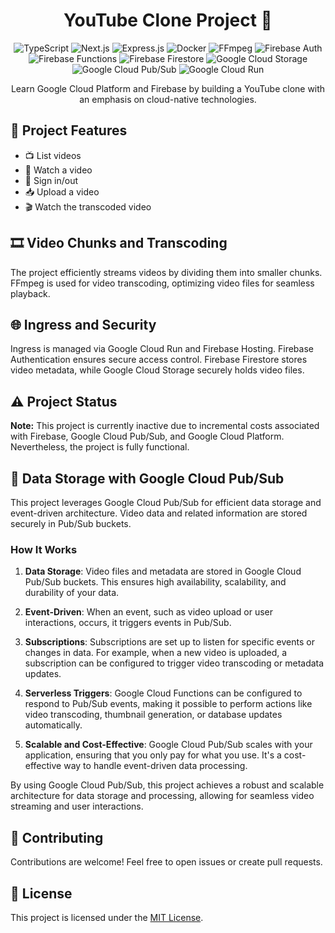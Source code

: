 <h1 align="center">YouTube Clone Project 🎥</h1>

<p align="center">
  <img src="https://img.shields.io/badge/TypeScript-4.4.4-3178C6?style=for-the-badge&logo=typescript" alt="TypeScript">
  <img src="https://img.shields.io/badge/Next.js-12.0.7-000000?style=for-the-badge&logo=next.js" alt="Next.js">
  <img src="https://img.shields.io/badge/Express.js-4.17.1-000000?style=for-the-badge&logo=express" alt="Express.js">
  <img src="https://img.shields.io/badge/Docker-20.10.7-2496ED?style=for-the-badge&logo=docker" alt="Docker">
  <img src="https://img.shields.io/badge/FFmpeg-4.4-007ACC?style=for-the-badge&logo=ffmpeg" alt="FFmpeg">
  <img src="https://img.shields.io/badge/Firebase%20Auth-9.16.1-FFA611?style=for-the-badge&logo=firebase" alt="Firebase Auth">
  <img src="https://img.shields.io/badge/Firebase%20Functions-4.16.1-FFA611?style=for-the-badge&logo=firebase" alt="Firebase Functions">
  <img src="https://img.shields.io/badge/Firebase%20Firestore-3.11.1-FFA611?style=for-the-badge&logo=firebase" alt="Firebase Firestore">
  <img src="https://img.shields.io/badge/Google%20Cloud%20Storage-Latest-4285F4?style=for-the-badge&logo=google-cloud" alt="Google Cloud Storage">
  <img src="https://img.shields.io/badge/Google%20Cloud%20Pub%2FSub-Latest-4285F4?style=for-the-badge&logo=google-cloud" alt="Google Cloud Pub/Sub">
  <img src="https://img.shields.io/badge/Google%20Cloud%20Run-Latest-4285F4?style=for-the-badge&logo=google-cloud" alt="Google Cloud Run">
</p>
<p align="center">
  Learn Google Cloud Platform and Firebase by building a YouTube clone with an emphasis on cloud-native technologies.
</p>

## 🚀 Project Features

- 📺 List videos
- 📼 Watch a video
- 👤 Sign in/out
- 📥 Upload a video
- 🎬 Watch the transcoded video

## 🎞️ Video Chunks and Transcoding

The project efficiently streams videos by dividing them into smaller chunks. FFmpeg is used for video transcoding, optimizing video files for seamless playback.

## 🌐 Ingress and Security

Ingress is managed via Google Cloud Run and Firebase Hosting. Firebase Authentication ensures secure access control. Firebase Firestore stores video metadata, while Google Cloud Storage securely holds video files.

## ⚠️ Project Status

**Note:** This project is currently inactive due to incremental costs associated with Firebase, Google Cloud Pub/Sub, and Google Cloud Platform. Nevertheless, the project is fully functional.

## 📂 Data Storage with Google Cloud Pub/Sub

This project leverages Google Cloud Pub/Sub for efficient data storage and event-driven architecture. Video data and related information are stored securely in Pub/Sub buckets.

### How It Works

1. **Data Storage**: Video files and metadata are stored in Google Cloud Pub/Sub buckets. This ensures high availability, scalability, and durability of your data.

2. **Event-Driven**: When an event, such as video upload or user interactions, occurs, it triggers events in Pub/Sub.

3. **Subscriptions**: Subscriptions are set up to listen for specific events or changes in data. For example, when a new video is uploaded, a subscription can be configured to trigger video transcoding or metadata updates.

4. **Serverless Triggers**: Google Cloud Functions can be configured to respond to Pub/Sub events, making it possible to perform actions like video transcoding, thumbnail generation, or database updates automatically.

5. **Scalable and Cost-Effective**: Google Cloud Pub/Sub scales with your application, ensuring that you only pay for what you use. It's a cost-effective way to handle event-driven data processing.

By using Google Cloud Pub/Sub, this project achieves a robust and scalable architecture for data storage and processing, allowing for seamless video streaming and user interactions.

## 🤝 Contributing

Contributions are welcome! Feel free to open issues or create pull requests.

## 📜 License

This project is licensed under the [MIT License](LICENSE).
